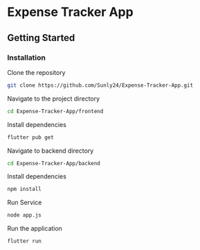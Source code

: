 # Expense Tracker App

## Getting Started

### Installation

 Clone the repository
```bash
git clone https://github.com/Sunly24/Expense-Tracker-App.git
```

 Navigate to the project directory
```bash
cd Expense-Tracker-App/frontend
```

 Install dependencies
```bash
flutter pub get
```

 Navigate to backend directory
```bash
cd Expense-Tracker-App/backend
```

 Install dependencies
```bash
npm install
```

Run Service
```bash
node app.js
```

 Run the application
```bash
flutter run
```
